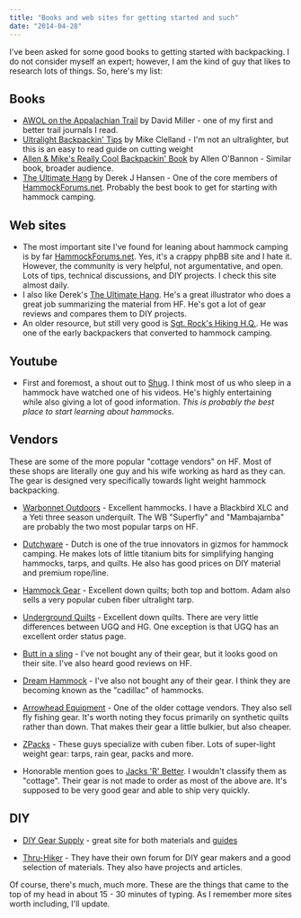 ```yaml
---
title: "Books and web sites for getting started and such"
date: "2014-04-28"
---
```

I've been asked for some good books to getting started with
backpacking. I do not consider myself an expert; however, I am the
kind of guy that likes to research lots of things. So, here's my list:

## Books

* [AWOL on the Appalachian Trail](http://amzn.com/B003JMFKRE) by David
  Miller - one of my first and better trail journals I read.
* [Ultralight Backpackin' Tips](http://amzn.com/B00D2HU5OO) by Mike
  Clelland - I'm not an ultralighter, but this is an easy to read
  guide on cutting weight
* [Allen & Mike's Really Cool Backpackin' Book](http://amzn.com/B001OI2YCO)
  by Allen O'Bannon - Similar book, broader audience.
* [The Ultimate Hang](http://amzn.com/1466263687) by Derek J Hansen -
  One of the core members of
  [HammockForums.net](http://hammockforums.net). Probably the best
  book to get for starting with hammock camping.

## Web sites

* The most important site I've found for leaning about hammock camping
  is by far [HammockForums.net](http://hammockforums.net). Yes, it's a
  crappy phpBB site and I hate it. However, the community is very
  helpful, not argumentative, and open. Lots of tips, technical
  discussions, and DIY projects. I check this site almost daily.
* I also like Derek's
  [The Ultimate Hang](http://theultimatehang.com/). He's a great
  illustrator who does a great job summarizing the material from HF.
  He's got a lot of gear reviews and compares them to DIY projects.
* An older resource, but still very good is
  [Sgt. Rock's Hiking H.Q.](http://hikinghq.net/hammock/hammock.html).
  He was one of the early backpackers that converted to hammock
  camping.

## Youtube

* First and foremost, a shout out to
  [Shug](https://www.youtube.com/channel/UC27nqmEhKzD9YHK1IFwG7qA). I
  think most of us who sleep in a hammock have watched one of his
  videos. He's highly entertaining while also giving a lot of good
  information. *This is probably the best place to start learning
  about hammocks*.

## Vendors

These are some of the more popular "cottage vendors" on HF. Most of
these shops are literally one guy and his wife working as hard as they
can. The gear is designed very specifically towards light weight
hammock backpacking.

* [Warbonnet Outdoors](http://www.warbonnetoutdoors.com/) - Excellent
  hammocks. I have a Blackbird XLC and a Yeti three season underquilt.
  The WB "Superfly" and "Mambajamba" are probably the two most popular
  tarps on HF.

* [Dutchware](http://dutchwaregear.com/) - Dutch is one of the true
  innovators in gizmos for hammock camping. He makes lots of little
  titanium bits for simplifying hanging hammocks, tarps, and quilts.
  He also has good prices on DIY material and premium rope/line.

* [Hammock Gear](http://hammockgear.com/) - Excellent down quilts;
  both top and bottom. Adam also sells a very popular cuben fiber
  ultralight tarp.

* [Underground Quilts](http://www.undergroundquilts.com/) - Excellent
  down quilts. There are very little differences between UGQ and HG.
  One exception is that UGQ has an excellent order status page.

* [Butt in a sling](http://buttinasling.com/) - I've not bought any of
  their gear, but it looks good on their site. I've also heard good
  reviews on HF.

* [Dream Hammock](http://www.dream-hammock.com/) - I've also not
  bought any of their gear. I think they are becoming known as the
  "cadillac" of hammocks.

* [Arrowhead Equipment](http://www.arrowhead-equipment.com/) - One of
  the older cottage vendors. They also sell fly fishing gear. It's
  worth noting they focus primarily on synthetic quilts rather than
  down. That makes their gear a little bulkier, but also cheaper.

* [ZPacks](http://www.zpacks.com/) - These guys specialize with cuben
  fiber. Lots of super-light weight gear: tarps, rain gear, packs and
  more.

* Honorable mention goes to
  [Jacks 'R' Better](http://www.jacksrbetter.com/). I wouldn't
  classify them as "cottage". Their gear is not made to order as most
  of the above are. It's supposed to be very good gear and able to
  ship very quickly.

## DIY

* [DIY Gear Supply](http://diygearsupply.com/) - great site for both
  materials and [guides](http://diygearsupply.com/diy-guides/)

* [Thru-Hiker](http://thru-hiker.com/materials/index.php) - They have
  their own forum for DIY gear makers and a good selection of
  materials. They also have projects and articles.

Of course, there's much, much more. These are the things that came to
the top of my head in about 15 - 30 minutes of typing. As I remember
more sites worth including, I'll update.
